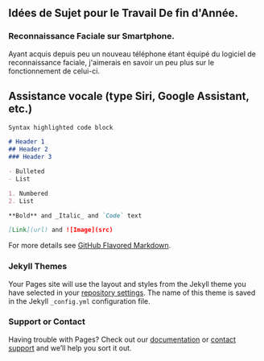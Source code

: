 ## Idées de Sujet pour le Travail De fin d'Année.

### Reconnaissance Faciale sur Smartphone.

Ayant acquis depuis peu un nouveau téléphone étant équipé du logiciel de reconnaissance faciale, j'aimerais en savoir un peu plus sur le fonctionnement de celui-ci.


## Assistance vocale (type Siri, Google Assistant, etc.)


```markdown
Syntax highlighted code block

# Header 1
## Header 2
### Header 3

- Bulleted
- List

1. Numbered
2. List

**Bold** and _Italic_ and `Code` text

[Link](url) and ![Image](src)
```

For more details see [GitHub Flavored Markdown](https://guides.github.com/features/mastering-markdown/).

### Jekyll Themes

Your Pages site will use the layout and styles from the Jekyll theme you have selected in your [repository settings](https://github.com/FarahMrbt/fmpro/settings). The name of this theme is saved in the Jekyll `_config.yml` configuration file.

### Support or Contact

Having trouble with Pages? Check out our [documentation](https://help.github.com/categories/github-pages-basics/) or [contact support](https://github.com/contact) and we’ll help you sort it out.
